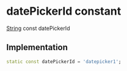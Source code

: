 


# datePickerId constant






[String](https://api.flutter.dev/flutter/dart-core/String-class.html) const datePickerId
  







## Implementation

```dart
static const datePickerId = 'datepicker1';


```







